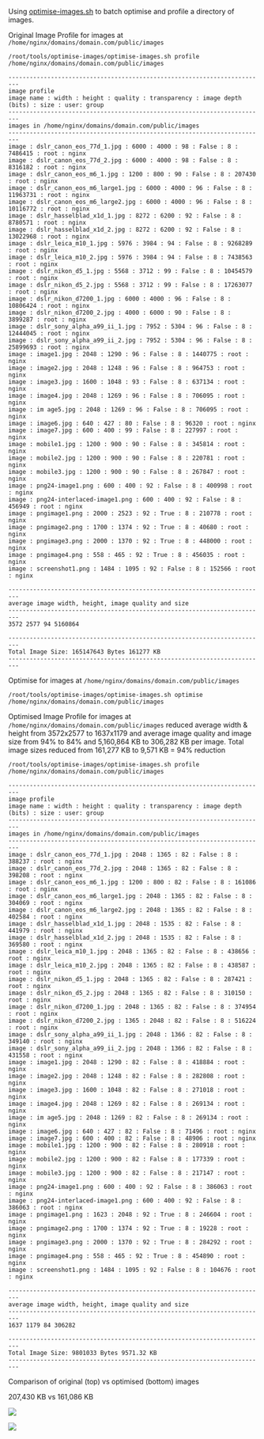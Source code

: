 Using [optimise-images.sh](https://github.com/centminmod/optimise-images) to batch optimise and profile a directory of images.


Original Image Profile for images at `/home/nginx/domains/domain.com/public/images`

    /root/tools/optimise-images/optimise-images.sh profile /home/nginx/domains/domain.com/public/images
    
    -------------------------------------------------------------------------
    image profile
    image name : width : height : quality : transparency : image depth (bits) : size : user: group
    -------------------------------------------------------------------------
    images in /home/nginx/domains/domain.com/public/images
    -------------------------------------------------------------------------
    image : dslr_canon_eos_77d_1.jpg : 6000 : 4000 : 98 : False : 8 : 7486415 : root : nginx
    image : dslr_canon_eos_77d_2.jpg : 6000 : 4000 : 98 : False : 8 : 8316182 : root : nginx
    image : dslr_canon_eos_m6_1.jpg : 1200 : 800 : 90 : False : 8 : 207430 : root : nginx
    image : dslr_canon_eos_m6_large1.jpg : 6000 : 4000 : 96 : False : 8 : 11963731 : root : nginx
    image : dslr_canon_eos_m6_large2.jpg : 6000 : 4000 : 96 : False : 8 : 10116772 : root : nginx
    image : dslr_hasselblad_x1d_1.jpg : 8272 : 6200 : 92 : False : 8 : 8780571 : root : nginx
    image : dslr_hasselblad_x1d_2.jpg : 8272 : 6200 : 92 : False : 8 : 13022968 : root : nginx
    image : dslr_leica_m10_1.jpg : 5976 : 3984 : 94 : False : 8 : 9268289 : root : nginx
    image : dslr_leica_m10_2.jpg : 5976 : 3984 : 94 : False : 8 : 7438563 : root : nginx
    image : dslr_nikon_d5_1.jpg : 5568 : 3712 : 99 : False : 8 : 10454579 : root : nginx
    image : dslr_nikon_d5_2.jpg : 5568 : 3712 : 99 : False : 8 : 17263077 : root : nginx
    image : dslr_nikon_d7200_1.jpg : 6000 : 4000 : 96 : False : 8 : 10806424 : root : nginx
    image : dslr_nikon_d7200_2.jpg : 4000 : 6000 : 90 : False : 8 : 3899287 : root : nginx
    image : dslr_sony_alpha_a99_ii_1.jpg : 7952 : 5304 : 96 : False : 8 : 12444045 : root : nginx
    image : dslr_sony_alpha_a99_ii_2.jpg : 7952 : 5304 : 96 : False : 8 : 25899693 : root : nginx
    image : image1.jpg : 2048 : 1290 : 96 : False : 8 : 1440775 : root : nginx
    image : image2.jpg : 2048 : 1248 : 96 : False : 8 : 964753 : root : nginx
    image : image3.jpg : 1600 : 1048 : 93 : False : 8 : 637134 : root : nginx
    image : image4.jpg : 2048 : 1269 : 96 : False : 8 : 706095 : root : nginx
    image : im age5.jpg : 2048 : 1269 : 96 : False : 8 : 706095 : root : nginx
    image : image6.jpg : 640 : 427 : 80 : False : 8 : 96320 : root : nginx
    image : image7.jpg : 600 : 400 : 99 : False : 8 : 227997 : root : nginx
    image : mobile1.jpg : 1200 : 900 : 90 : False : 8 : 345814 : root : nginx
    image : mobile2.jpg : 1200 : 900 : 90 : False : 8 : 220781 : root : nginx
    image : mobile3.jpg : 1200 : 900 : 90 : False : 8 : 267847 : root : nginx
    image : png24-image1.png : 600 : 400 : 92 : False : 8 : 400998 : root : nginx
    image : png24-interlaced-image1.png : 600 : 400 : 92 : False : 8 : 456949 : root : nginx
    image : pngimage1.png : 2000 : 2523 : 92 : True : 8 : 210778 : root : nginx
    image : pngimage2.png : 1700 : 1374 : 92 : True : 8 : 40680 : root : nginx
    image : pngimage3.png : 2000 : 1370 : 92 : True : 8 : 448000 : root : nginx
    image : pngimage4.png : 558 : 465 : 92 : True : 8 : 456035 : root : nginx
    image : screenshot1.png : 1484 : 1095 : 92 : False : 8 : 152566 : root : nginx
    
    -------------------------------------------------------------------------
    average image width, height, image quality and size
    -------------------------------------------------------------------------
    3572 2577 94 5160864
    
    -------------------------------------------------------------------------
    Total Image Size: 165147643 Bytes 161277 KB
    -------------------------------------------------------------------------

Optimise for images at `/home/nginx/domains/domain.com/public/images`

    /root/tools/optimise-images/optimise-images.sh optimise /home/nginx/domains/domain.com/public/images

Optimised Image Profile for images at `/home/nginx/domains/domain.com/public/images` reduced average width & height from 3572x2577 to 1637x1179 and average image quality and image size from 94% to 84% and 5,160,864 KB to 306,282 KB per image. Total image sizes reduced from 161,277 KB to 9,571 KB = 94% reduction

    /root/tools/optimise-images/optimise-images.sh profile /home/nginx/domains/domain.com/public/images 
    
    -------------------------------------------------------------------------
    image profile
    image name : width : height : quality : transparency : image depth (bits) : size : user: group
    -------------------------------------------------------------------------
    images in /home/nginx/domains/domain.com/public/images
    -------------------------------------------------------------------------
    image : dslr_canon_eos_77d_1.jpg : 2048 : 1365 : 82 : False : 8 : 388237 : root : nginx
    image : dslr_canon_eos_77d_2.jpg : 2048 : 1365 : 82 : False : 8 : 398208 : root : nginx
    image : dslr_canon_eos_m6_1.jpg : 1200 : 800 : 82 : False : 8 : 161086 : root : nginx
    image : dslr_canon_eos_m6_large1.jpg : 2048 : 1365 : 82 : False : 8 : 304069 : root : nginx
    image : dslr_canon_eos_m6_large2.jpg : 2048 : 1365 : 82 : False : 8 : 402584 : root : nginx
    image : dslr_hasselblad_x1d_1.jpg : 2048 : 1535 : 82 : False : 8 : 441979 : root : nginx
    image : dslr_hasselblad_x1d_2.jpg : 2048 : 1535 : 82 : False : 8 : 369580 : root : nginx
    image : dslr_leica_m10_1.jpg : 2048 : 1365 : 82 : False : 8 : 438656 : root : nginx
    image : dslr_leica_m10_2.jpg : 2048 : 1365 : 82 : False : 8 : 438587 : root : nginx
    image : dslr_nikon_d5_1.jpg : 2048 : 1365 : 82 : False : 8 : 287421 : root : nginx
    image : dslr_nikon_d5_2.jpg : 2048 : 1365 : 82 : False : 8 : 310150 : root : nginx
    image : dslr_nikon_d7200_1.jpg : 2048 : 1365 : 82 : False : 8 : 374954 : root : nginx
    image : dslr_nikon_d7200_2.jpg : 1365 : 2048 : 82 : False : 8 : 516224 : root : nginx
    image : dslr_sony_alpha_a99_ii_1.jpg : 2048 : 1366 : 82 : False : 8 : 349140 : root : nginx
    image : dslr_sony_alpha_a99_ii_2.jpg : 2048 : 1366 : 82 : False : 8 : 431558 : root : nginx
    image : image1.jpg : 2048 : 1290 : 82 : False : 8 : 418884 : root : nginx
    image : image2.jpg : 2048 : 1248 : 82 : False : 8 : 282808 : root : nginx
    image : image3.jpg : 1600 : 1048 : 82 : False : 8 : 271018 : root : nginx
    image : image4.jpg : 2048 : 1269 : 82 : False : 8 : 269134 : root : nginx
    image : im age5.jpg : 2048 : 1269 : 82 : False : 8 : 269134 : root : nginx
    image : image6.jpg : 640 : 427 : 82 : False : 8 : 71496 : root : nginx
    image : image7.jpg : 600 : 400 : 82 : False : 8 : 48906 : root : nginx
    image : mobile1.jpg : 1200 : 900 : 82 : False : 8 : 280918 : root : nginx
    image : mobile2.jpg : 1200 : 900 : 82 : False : 8 : 177339 : root : nginx
    image : mobile3.jpg : 1200 : 900 : 82 : False : 8 : 217147 : root : nginx
    image : png24-image1.png : 600 : 400 : 92 : False : 8 : 386063 : root : nginx
    image : png24-interlaced-image1.png : 600 : 400 : 92 : False : 8 : 386063 : root : nginx
    image : pngimage1.png : 1623 : 2048 : 92 : True : 8 : 246604 : root : nginx
    image : pngimage2.png : 1700 : 1374 : 92 : True : 8 : 19228 : root : nginx
    image : pngimage3.png : 2000 : 1370 : 92 : True : 8 : 284292 : root : nginx
    image : pngimage4.png : 558 : 465 : 92 : True : 8 : 454890 : root : nginx
    image : screenshot1.png : 1484 : 1095 : 92 : False : 8 : 104676 : root : nginx
    
    -------------------------------------------------------------------------
    average image width, height, image quality and size
    -------------------------------------------------------------------------
    1637 1179 84 306282
    
    -------------------------------------------------------------------------
    Total Image Size: 9801033 Bytes 9571.32 KB
    -------------------------------------------------------------------------

Comparison of original (top) vs optimised (bottom) images

207,430 KB vs 161,086 KB

![](/images/dslr_canon_eos_m6_1.jpg) 

![](/examples/examples-240417/dslr_canon_eos_m6_1.jpg)